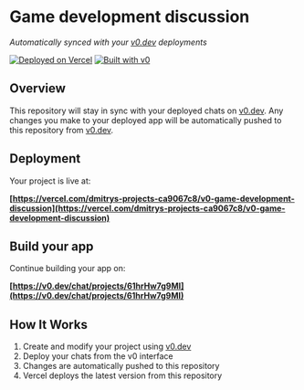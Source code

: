 # Game development discussion

*Automatically synced with your [v0.dev](https://v0.dev) deployments*

[![Deployed on Vercel](https://img.shields.io/badge/Deployed%20on-Vercel-black?style=for-the-badge&logo=vercel)](https://vercel.com/dmitrys-projects-ca9067c8/v0-game-development-discussion)
[![Built with v0](https://img.shields.io/badge/Built%20with-v0.dev-black?style=for-the-badge)](https://v0.dev/chat/projects/61hrHw7g9MI)

## Overview

This repository will stay in sync with your deployed chats on [v0.dev](https://v0.dev).
Any changes you make to your deployed app will be automatically pushed to this repository from [v0.dev](https://v0.dev).

## Deployment

Your project is live at:

**[https://vercel.com/dmitrys-projects-ca9067c8/v0-game-development-discussion](https://vercel.com/dmitrys-projects-ca9067c8/v0-game-development-discussion)**

## Build your app

Continue building your app on:

**[https://v0.dev/chat/projects/61hrHw7g9MI](https://v0.dev/chat/projects/61hrHw7g9MI)**

## How It Works

1. Create and modify your project using [v0.dev](https://v0.dev)
2. Deploy your chats from the v0 interface
3. Changes are automatically pushed to this repository
4. Vercel deploys the latest version from this repository
